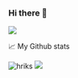 ### Hi there 👋

![](https://komarev.com/ghpvc/?username=hriks)

📈 My Github stats<br/>
<p>
  <img src="https://github-readme-stats.vercel.app/api?username=hriks&count_private=true&theme=cobalt&show_icons=true" alt="hriks" />
  <img src="https://github-readme-stats.vercel.app/api/top-langs/?username=hriks&layout=compact&theme=cobalt" />
</p>
